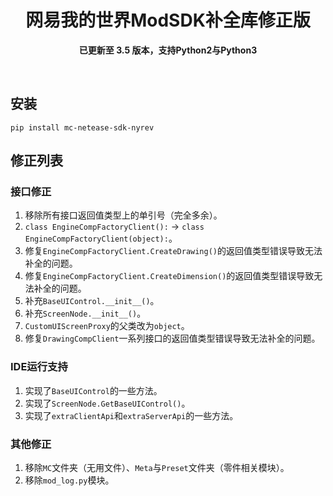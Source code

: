<div align="center">

  # 网易我的世界ModSDK补全库修正版  
  **已更新至 3.5 版本，支持Python2与Python3**

</div>

<br>

## 安装

```commandline
pip install mc-netease-sdk-nyrev
```

## 修正列表

### 接口修正

1. 移除所有接口返回值类型上的单引号（完全多余）。
2. `class EngineCompFactoryClient():` -> `class EngineCompFactoryClient(object):`。
3. 修复`EngineCompFactoryClient.CreateDrawing()`的返回值类型错误导致无法补全的问题。
4. 修复`EngineCompFactoryClient.CreateDimension()`的返回值类型错误导致无法补全的问题。
5. 补充`BaseUIControl.__init__()`。
6. 补充`ScreenNode.__init__()`。
7. `CustomUIScreenProxy`的父类改为`object`。
8. 修复`DrawingCompClient`一系列接口的返回值类型错误导致无法补全的问题。

### IDE运行支持

1. 实现了`BaseUIControl`的一些方法。
2. 实现了`ScreenNode.GetBaseUIControl()`。
3. 实现了`extraClientApi`和`extraServerApi`的一些方法。

### 其他修正

1. 移除`MC`文件夹（无用文件）、`Meta`与`Preset`文件夹（零件相关模块）。
2. 移除`mod_log.py`模块。
